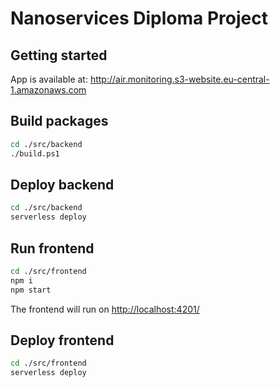 # Nanoservices Diploma Project

## Getting started

App is available at: <http://air.monitoring.s3-website.eu-central-1.amazonaws.com>

## Build packages

````sh
cd ./src/backend
./build.ps1
````

## Deploy backend

````sh
cd ./src/backend
serverless deploy
````

## Run frontend

````sh
cd ./src/frontend
npm i
npm start
````

The frontend will run on <http://localhost:4201/>

## Deploy frontend

````sh
cd ./src/frontend
serverless deploy
````
